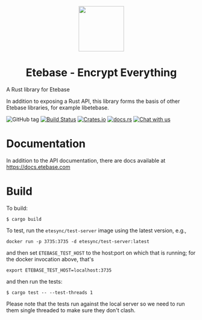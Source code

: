 <p align="center">
  <img width="120" src="https://github.com/etesync/etesync-web/blob/master/src/images/logo.svg" />
  <h1 align="center">Etebase - Encrypt Everything</h1>
</p>

A Rust library for Etebase

In addition to exposing a Rust API, this library forms the basis of other Etebase libraries, for example libetebase.

![GitHub tag](https://img.shields.io/github/tag/etesync/etesync-rs.svg)
[![Build Status](https://travis-ci.com/etesync/etebase-rs.svg?branch=master)](https://travis-ci.com/etesync/etebase-rs)
[![Crates.io](https://img.shields.io/crates/v/etebase)](https://crates.io/crates/etebase)
[![docs.rs](https://docs.rs/etebase/badge.svg)](https://docs.rs/etebase/)
[![Chat with us](https://img.shields.io/badge/chat-IRC%20|%20Matrix%20|%20Web-blue.svg)](https://www.etebase.com/community-chat/)

# Documentation

In addition to the API documentation, there are docs available at https://docs.etebase.com

# Build

To build:
```
$ cargo build
```

To test, run the `etesync/test-server` image using the latest version, e.g.,

```
docker run -p 3735:3735 -d etesync/test-server:latest
```

and then set `ETEBASE_TEST_HOST` to the host:port on which that is running; for the docker invocation above, that's
```
export ETEBASE_TEST_HOST=localhost:3735
```

and then run the tests:

```
$ cargo test -- --test-threads 1
```

Please note that the tests run against the local server so we need to run them single threaded to make sure they don't clash.

